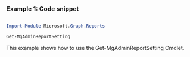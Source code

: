 ### Example 1: Code snippet

```powershell

Import-Module Microsoft.Graph.Reports

Get-MgAdminReportSetting

```
This example shows how to use the Get-MgAdminReportSetting Cmdlet.

